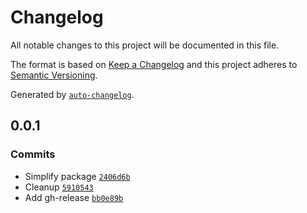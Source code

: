 # Changelog

All notable changes to this project will be documented in this file.

The format is based on [Keep a Changelog](https://keepachangelog.com/en/1.0.0/)
and this project adheres to [Semantic Versioning](https://semver.org/spec/v2.0.0.html).

Generated by [`auto-changelog`](https://github.com/CookPete/auto-changelog).

## 0.0.1

### Commits

- Simplify package [`2406d6b`](https://github.com/unlocomqx/svelte-transition-action/commit/2406d6ba74687d31154a38856c74ff9546cfeb9d)
- Cleanup [`5910543`](https://github.com/unlocomqx/svelte-transition-action/commit/5910543bee02e7281519ec18816961f0f0522152)
- Add gh-release [`bb0e89b`](https://github.com/unlocomqx/svelte-transition-action/commit/bb0e89b15af8e2255ca57d8c2f7ed749ae14438c)
